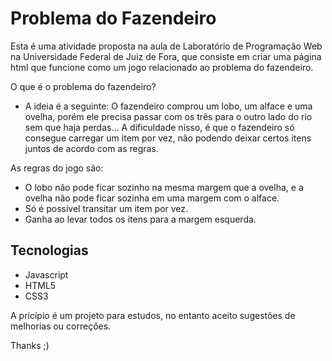 ﻿# Problema do Fazendeiro
 
 Esta é uma atividade proposta na aula de Laboratório de Programação Web na Universidade Federal de Juiz de Fora, que consiste em criar uma página html que funcione como um jogo relacionado ao problema do fazendeiro.
 
 O que é o problema do fazendeiro?
  - A ideia é a seguinte: O fazendeiro comprou um lobo, um alface e uma ovelha, porém ele precisa passar com os três para o outro lado do rio sem que haja perdas... A dificuldade nisso, é que o fazendeiro só consegue carregar um item por vez, não podendo deixar certos itens juntos de acordo com as regras.
 
 As regras do jogo são:
  - O lobo não pode ficar sozinho na mesma margem que a ovelha, e a ovelha não pode ficar sozinha em uma margem com o alface.
  - Só é possível transitar um item por vez.
  - Ganha ao levar todos os itens para a margem esquerda.
  
 
## Tecnologias
- Javascript
- HTML5
- CSS3

A pricípio é um projeto para estudos, no entanto aceito sugestões de melhorias ou correções.

Thanks ;)
